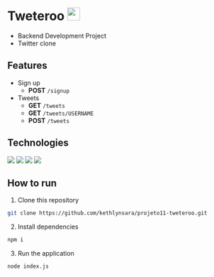 # Tweteroo <img width="29px" src="https://seeklogo.com/images/T/twitter-logo-A84FE9258E-seeklogo.com.png">
- Backend Development Project
- Twitter clone

## Features
- Sign up 
  - **POST** `/signup`
- Tweets
  - **GET** `/tweets`
  - **GET** `/tweets/USERNAME`
  - **POST** `/tweets`
  
## Technologies
<div>
  	<img src="https://img.shields.io/badge/Node.js-339933?style=for-the-badge&logo=nodedotjs&logoColor=white" >
  	<img src="https://img.shields.io/badge/JavaScript-323330?style=for-the-badge&logo=javascript&logoColor=F7DF1E" >
  	<img src="https://img.shields.io/badge/Express.js-000000?style=for-the-badge&logo=express&logoColor=white" >
    <img src="https://img.shields.io/badge/npm-CB3837?style=for-the-badge&logo=npm&logoColor=white" >
</div>

## How to run
1. Clone this repository
```bash
git clone https://github.com/kethlynsara/projeto11-tweteroo.git
```
2. Install dependencies 
```bash
npm i
```
3. Run the application
```bash
node index.js
```
